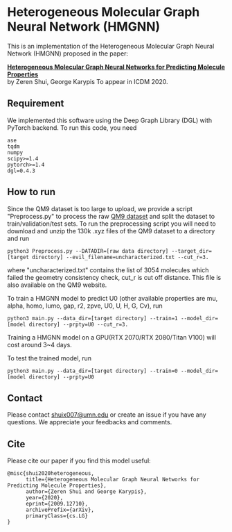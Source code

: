 # Heterogeneous Molecular Graph Neural Network (HMGNN)

This is an implementation of the Heterogeneous Molecular Graph Neural Network (HMGNN) proposed in the paper:

**[Heterogeneous Molecular Graph Neural Networks for Predicting Molecule Properties](https://arxiv.org/abs/2009.12710)**   
by Zeren Shui, George Karypis
To appear in ICDM 2020.

## Requirement

We implemented this software using the Deep Graph Library (DGL) with PyTorch backend. To run this code, you need

```
ase
tqdm
numpy
scipy>=1.4
pytorch>=1.4
dgl=0.4.3

```

## How to run
Since the QM9 dataset is too large to upload, we provide a script "Preprocess.py" to process the raw [QM9 dataset](https://figshare.com/collections/Quantum_chemistry_structures_and_properties_of_134_kilo_molecules/978904) and split the dataset to train/validation/test sets.
To run the preprocessing script you will need to download and unzip the 130k .xyz files of the QM9 dataset to a directory and run
```
python3 Preprocess.py --DATADIR=[raw data directory] --target_dir=[target directory] --evil_filename=uncharacterized.txt --cut_r=3.
```
where "uncharacterized.txt" contains the list of 3054 molecules which failed the geometry consistency check, cut_r is cut off distance. This file is also available on the QM9 website.

To train a HMGNN model to predict U0 (other available properties are mu, alpha, homo, lumo, gap, r2, zpve, U0, U, H, G, Cv), run
```
python3 main.py --data_dir=[target directory] --train=1 --model_dir=[model directory] --prpty=U0 --cut_r=3.
```
Training a HMGNN model on a GPU(RTX 2070/RTX 2080/Titan V100) will cost around 3~4 days.

To test the trained model, run
```
python3 main.py --data_dir=[target directory] --train=0 --model_dir=[model directory] --prpty=U0
```

## Contact
Please contact shuix007@umn.edu or create an issue if you have any questions. We appreciate your feedbacks and comments.

## Cite
Please cite our paper if you find this model useful:

```
@misc{shui2020heterogeneous,
      title={Heterogeneous Molecular Graph Neural Networks for Predicting Molecule Properties}, 
      author={Zeren Shui and George Karypis},
      year={2020},
      eprint={2009.12710},
      archivePrefix={arXiv},
      primaryClass={cs.LG}
}
```
